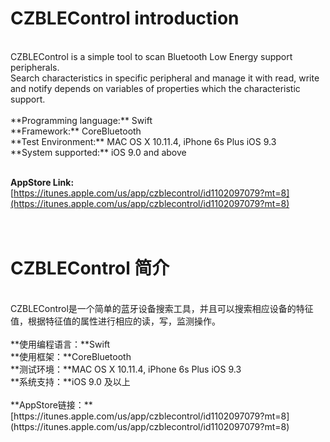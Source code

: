 CZBLEControl introduction
==============================
<br/>
CZBLEControl is a simple tool to scan Bluetooth Low Energy support peripherals.<br/> 
Search characteristics in specific peripheral and manage it with read, write and notify depends on variables of properties which the characteristic support.
<br/><br/>
**Programming language:** Swift<br/>
**Framework:** CoreBluetooth<br/>
**Test Environment:** MAC OS X 10.11.4, iPhone 6s Plus iOS 9.3<br/>
**System supported:** iOS 9.0 and above<br/><br/>

**AppStore Link:** [https://itunes.apple.com/us/app/czblecontrol/id1102097079?mt=8](https://itunes.apple.com/us/app/czblecontrol/id1102097079?mt=8)
<br/><br/><br/>

CZBLEControl 简介
================================
<br/>
CZBLEControl是一个简单的蓝牙设备搜索工具，并且可以搜索相应设备的特征值，根据特征值的属性进行相应的读，写，监测操作。
<br/><br/>
**使用编程语言：**Swift<br/>
**使用框架：**CoreBluetooth<br/>
**测试环境：**MAC OS X 10.11.4, iPhone 6s Plus iOS 9.3<br/>
**系统支持：**iOS 9.0 及以上<br/><br/>
**AppStore链接：**[https://itunes.apple.com/us/app/czblecontrol/id1102097079?mt=8](https://itunes.apple.com/us/app/czblecontrol/id1102097079?mt=8)

